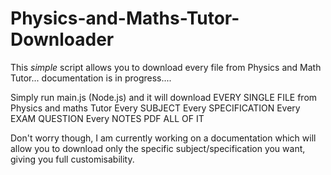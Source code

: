 # Physics-and-Maths-Tutor-Downloader
This *simple* script allows you to download every file from Physics and Math Tutor... documentation is in progress....

Simply run main.js (Node.js) and it will download EVERY SINGLE FILE from Physics and maths Tutor
  Every SUBJECT
  Every SPECIFICATION
  Every EXAM QUESTION
  Every NOTES PDF
  ALL OF IT

Don't worry though, I am currently working on a documentation which will allow you to download only the specific subject/specification you want, giving you full customisability.
